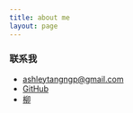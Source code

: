 ```yaml
---
title: about me
layout: page
---
```

		

<h3>联系我</h3>

* <i class="fa fa-envelope"></i>ashleytangngp@gmail.com
* <i class="fa fa-github"></i><a href="http://www.github.com/Ashleytl/" target="_blank" title="Tangliu的github">GitHub</a>
* <i class="fa fa-pencil"></i><a href="http://www.ashtangliu.com" target="_blank" title="我的个人博客">[柳](http://www.ashtangliu.com)</a>


